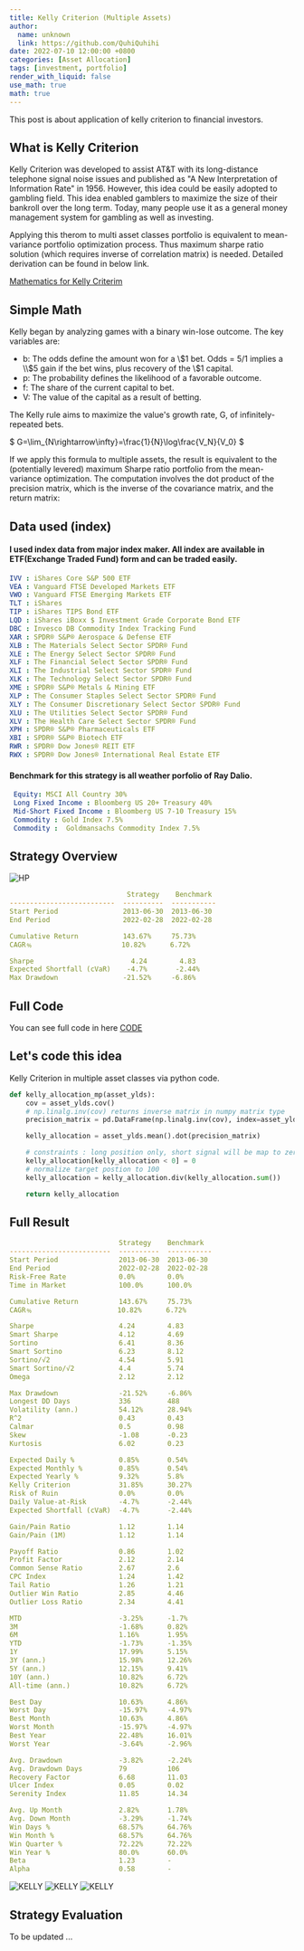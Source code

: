 ```yaml
---
title: Kelly Criterion (Multiple Assets)
author:
  name: unknown
  link: https://github.com/QuhiQuhihi
date: 2022-07-10 12:00:00 +0800
categories: [Asset Allocation]
tags: [investment, portfolio]
render_with_liquid: false
use_math: true
math: true
---
```


This post is about application of kelly criterion to financial investors. 

## What is Kelly Criterion

Kelly Criterion was developed to assist AT&T with its long-distance telephone signal noise issues and published as "A New Interpretation of Information Rate" in 1956. However, this idea could be easily adopted to gambling field. This idea enabled gamblers to maximize the size of their bankroll over the long term. Today, many people use it as a general money management system for gambling as well as investing.

Applying this therom to multi asset classes portfolio is equivalent to mean-variance portfolio optimization process. Thus maximum sharpe ratio solution (which requires inverse of correlation matrix) is needed. Detailed derivation can be found in below link.

[Mathematics for Kelly Criterim](https://medium.com/raposa-technologies/how-to-use-python-and-the-kelly-criterion-to-optimize-your-stock-portfolio-bb6e43df50c2)

## Simple Math
Kelly began by analyzing games with a binary win-lose outcome. The key variables are:
- b: The odds define the amount won for a \\$1 bet. Odds = 5/1 implies a \\$5 gain if the bet wins, plus recovery of the \\$1 capital.
- p: The probability defines the likelihood of a favorable outcome.
- f: The share of the current capital to bet.
- V: The value of the capital as a result of betting.

The Kelly rule aims to maximize the value's growth rate, G, of infinitely-repeated bets.

$ G=\lim_{N\rightarrow\infty}=\frac{1}{N}\log\frac{V_N}{V_0} $

If we apply this formula to multiple assets, the result is equivalent to the (potentially levered) maximum Sharpe ratio portfolio from the mean-variance optimization. The computation involves the dot product of the precision matrix, which is the inverse of the covariance matrix, and the return matrix:



## Data used (index)

#### I used index data from major index maker. All index are available in ETF(Exchange Traded Fund) form and can be traded easily.

```yaml
IVV	: iShares Core S&P 500 ETF                              
VEA	: Vanguard FTSE Developed Markets ETF                    
VWO	: Vanguard FTSE Emerging Markets ETF                    
TLT	: iShares 
TIP	: iShares TIPS Bond ETF                                 
LQD	: iShares iBoxx $ Investment Grade Corporate Bond ETF   
DBC	: Invesco DB Commodity Index Tracking Fund              
XAR	: SPDR® S&P® Aerospace & Defense ETF                    
XLB	: The Materials Select Sector SPDR® Fund                
XLE	: The Energy Select Sector SPDR® Fund                   
XLF	: The Financial Select Sector SPDR® Fund                
XLI	: The Industrial Select Sector SPDR® Fund               
XLK	: The Technology Select Sector SPDR® Fund               
XME	: SPDR® S&P® Metals & Mining ETF                        
XLP	: The Consumer Staples Select Sector SPDR® Fund         
XLY	: The Consumer Discretionary Select Sector SPDR® Fund   
XLU	: The Utilities Select Sector SPDR® Fund                
XLV	: The Health Care Select Sector SPDR® Fund              
XPH	: SPDR® S&P® Pharmaceuticals ETF                        
XBI	: SPDR® S&P® Biotech ETF                                
RWR	: SPDR® Dow Jones® REIT ETF                             
RWX	: SPDR® Dow Jones® International Real Estate ETF        

```
#### Benchmark for this strategy is all weather porfolio of Ray Dalio. 

```yaml
 Equity: MSCI All Country 30%
 Long Fixed Income : Bloomberg US 20+ Treasury 40%
 Mid-Short Fixed Income : Bloomberg US 7-10 Treasury 15%
 Commodity : Gold Index 7.5%
 Commodity :  Goldmansachs Commodity Index 7.5%
```

## Strategy Overview
![HP](/assets/img/post_image/quant/kelly/kelly_plot.png)

```yaml
                             Strategy    Benchmark
--------------------------  ----------  -----------
Start Period                2013-06-30  2013-06-30
End Period                  2022-02-28  2022-02-28

Cumulative Return           143.67%     75.73%
CAGR﹪                      10.82%      6.72%

Sharpe                        4.24        4.83
Expected Shortfall (cVaR)    -4.7%       -2.44%
Max Drawdown                -21.52%     -6.86%
```

## Full Code
You can see full code in here
[CODE](https://github.com/QuhiQuhihi/project_quant/blob/master/asset_allocation/03_kelly_criteriom.ipynb)

## Let's code this idea
Kelly Criterion in multiple asset classes via python code.

```python
def kelly_allocation_mp(asset_ylds):
    cov = asset_ylds.cov()
    # np.linalg.inv(cov) returns inverse matrix in numpy matrix type
    precision_matrix = pd.DataFrame(np.linalg.inv(cov), index=asset_ylds.columns.tolist(), columns=asset_ylds.columns.tolist())

    kelly_allocation = asset_ylds.mean().dot(precision_matrix)

    # constraints : long position only, short signal will be map to zero
    kelly_allocation[kelly_allocation < 0] = 0
    # normalize target postion to 100
    kelly_allocation = kelly_allocation.div(kelly_allocation.sum())

    return kelly_allocation
```

## Full Result
``` yaml
                           Strategy    Benchmark
-------------------------  ----------  -----------
Start Period               2013-06-30  2013-06-30
End Period                 2022-02-28  2022-02-28
Risk-Free Rate             0.0%        0.0%
Time in Market             100.0%      100.0%

Cumulative Return          143.67%     75.73%
CAGR﹪                     10.82%      6.72%

Sharpe                     4.24        4.83
Smart Sharpe               4.12        4.69
Sortino                    6.41        8.36
Smart Sortino              6.23        8.12
Sortino/√2                 4.54        5.91
Smart Sortino/√2           4.4         5.74
Omega                      2.12        2.12

Max Drawdown               -21.52%     -6.86%
Longest DD Days            336         488
Volatility (ann.)          54.12%      28.94%
R^2                        0.43        0.43
Calmar                     0.5         0.98
Skew                       -1.08       -0.23
Kurtosis                   6.02        0.23

Expected Daily %           0.85%       0.54%
Expected Monthly %         0.85%       0.54%
Expected Yearly %          9.32%       5.8%
Kelly Criterion            31.85%      30.27%
Risk of Ruin               0.0%        0.0%
Daily Value-at-Risk        -4.7%       -2.44%
Expected Shortfall (cVaR)  -4.7%       -2.44%

Gain/Pain Ratio            1.12        1.14
Gain/Pain (1M)             1.12        1.14

Payoff Ratio               0.86        1.02
Profit Factor              2.12        2.14
Common Sense Ratio         2.67        2.6
CPC Index                  1.24        1.42
Tail Ratio                 1.26        1.21
Outlier Win Ratio          2.85        4.46
Outlier Loss Ratio         2.34        4.41

MTD                        -3.25%      -1.7%
3M                         -1.68%      0.82%
6M                         1.16%       1.95%
YTD                        -1.73%      -1.35%
1Y                         17.99%      5.15%
3Y (ann.)                  15.98%      12.26%
5Y (ann.)                  12.15%      9.41%
10Y (ann.)                 10.82%      6.72%
All-time (ann.)            10.82%      6.72%

Best Day                   10.63%      4.86%
Worst Day                  -15.97%     -4.97%
Best Month                 10.63%      4.86%
Worst Month                -15.97%     -4.97%
Best Year                  22.48%      16.01%
Worst Year                 -3.64%      -2.96%

Avg. Drawdown              -3.82%      -2.24%
Avg. Drawdown Days         79          106
Recovery Factor            6.68        11.03
Ulcer Index                0.05        0.02
Serenity Index             11.85       14.34

Avg. Up Month              2.82%       1.78%
Avg. Down Month            -3.29%      -1.74%
Win Days %                 68.57%      64.76%
Win Month %                68.57%      64.76%
Win Quarter %              72.22%      72.22%
Win Year %                 80.0%       60.0%
Beta                       1.23        -
Alpha                      0.58        -
```

![KELLY](/assets/img/post_image/quant/kelly/kelly_full_1.png)
![KELLY](/assets/img/post_image/quant/kelly/kelly_full_2.png)
![KELLY](/assets/img/post_image/quant/kelly/kelly_full_3.png)


## Strategy Evaluation

To be updated ...
